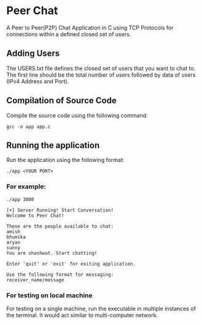 # Peer Chat
A Peer to Peer(P2P) Chat Application in C using TCP Protocols for connections within a defined closed set of users.

## Adding Users
The USERS.txt file defines the closed set of users that you want to chat to. The first line should be the total number of users followed by data of users (IPv4 Address and Port).

## Compilation of Source Code
Compile the source code using the following command:
```
gcc -o app app.c
```
## Running the application
Run the application using the following format:
```
./app <YOUR PORT>
```
### For example:
```
./app 3000
```
```
[+] Server Running! Start Conversation!
Welcome to Peer Chat!

These are the people available to chat:
amish
bhumika
aryan
sunny
You are shashwat. Start chatting!

Enter 'quit' or 'exit' for exiting application.

Use the following format for messaging:
receiver_name/message

```
### For testing on local machine
For testing on a single machine, run the executable in multiple instances of the terminal. It would act similar to multi-computer network.